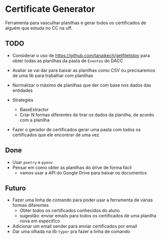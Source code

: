 # Certificate Generator

Ferramenta para vasculhar planilhas e gerar todos os certificados de alguém que estuda no CC na uff.

## TODO

- Considerar o uso de https://github.com/tanaikech/getfilelistpy para obter todas as planilhas da pasta de `Eventos` do DACC
- Avaliar se vai dar para baixar as planilhas como CSV ou precisaremos de uma lib para trabalhar com planilhas


- Normalizar o máximo de planilhas que der com base nos dados das entidades
- Strategies
  - BaseExtractor
  - Criar N formas diferentes de tirar os dados da planilha, de acordo com a planilha
- Fazer o gerador de certificados gerar uma pasta com todos os certificados que ele encontrar de uma vez

## Done

- Usar `poetry` e `pyenv`
- Pensar em como obter as planilhas do drive de forma fácil
  - vamos usar a API do Google Drive para baixar os documentos

## Futuro

- Fazer uma linha de comando para poder usar a ferramenta de várias formas diferentes
  - Obter todos os certificados conhecidos do aluno
  - sugestão: enviar emails para todos os certificados de uma planilha nova em específico
- Adicionar um email sender para enviar certificados por email
- Dar uma olhada na lib `typer` pra fazer a linha de comando
